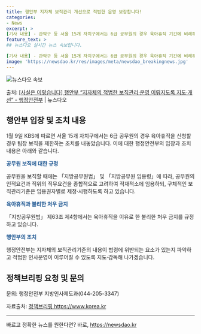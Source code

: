 ```yaml
---
title: 행안부 지자체 보직관리 개선으로 적법한 운영 보장합니다!
categories:
- News
excerpt: >
[기사 내용] - 관악구 등 서울 15개 자치구에서는 6급 공무원의 경우 육아휴직 기간에 비례해 최대 1년 …
feature_text: >
## 뉴스다오 실시간 뉴스 속보입니다.

[기사 내용] - 관악구 등 서울 15개 자치구에서는 6급 공무원의 경우 육아휴직 기간에 비례해 최대 1년 …
image: 'https://newsdao.kr/res/images/meta/newsdao_breakingnews.jpg'
---
```


![뉴스다오 속보](https://newsdao.kr/res/images/meta/newsdao_breakingnews.jpg)

<p>출처: <a href="https://newsdao.kr/2975" rel="dofollow">[사실은 이렇습니다] 행안부 “지자체의 적법한 보직관리·운영 이뤄지도록 지도·개선” - 행정안전부</a> | 뉴스다오</p>

<h2 data-ke-size="size26">행안부 입장 및 조치 내용</h2>
<p data-ke-size="size16">1월 9일 KBS에 따르면 서울 15개 자치구에서는 6급 공무원의 경우 육아휴직을 신청할 경우 팀장 보직을 제한하는 조치를 내놓았습니다. 이에 대한 행정안전부의 입장과 조치 내용은 아래와 같습니다.</p>

<b><span style="color: #1a5490;">공무원 보직에 대한 규정</span></b>
<p data-ke-size="size16">공무원을 보직할 때에는 「지방공무원법」 및 「지방공무원 임용령」에 따라, 공무원의 인적요건과 직위의 직무요건을 종합적으로 고려하여 적재적소에 임용하되, 구체적인 보직관리기준은 임용권자별로 제정·시행하도록 하고 있습니다.</p>

<b><span style="color: #1a5490;">육아휴직과 불리한 처우 금지</span></b>
<p data-ke-size="size16">「지방공무원법」 제63조 제4항에서는 육아휴직을 이유로 한 불리한 처우 금지를 규정하고 있습니다.</p>

<b><span style="color: #1a5490;">행안부의 조치</span></b>
<p data-ke-size="size16">행정안전부는 지자체의 보직관리기준의 내용이 법령에 위반되는 요소가 있는지 파악하고 적법한 인사운영이 이루어질 수 있도록 지도·감독해 나가겠습니다.</p>

<h2 data-ke-size="size26">정책브리핑 요청 및 문의</h2>
<p data-ke-size="size16">문의: 행정안전부 지방인사제도과(044-205-3347)</p>
<p data-ke-size="size16">자료출처: <a href="https://newsdao.kr/2975">정책브리핑 https://www.korea.kr</a></p>
<hr> 

빠르고 정확한 뉴스를 원한다면? 바로, <a href="https://newsdao.kr" rel="dofollow">https://newsdao.kr</a>


    
